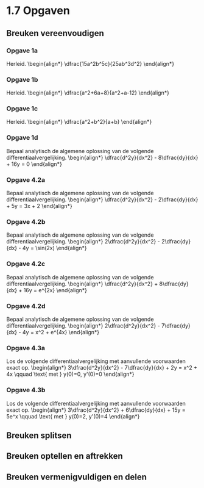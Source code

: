 # 1.7 Opgaven

## Breuken vereenvoudigen

### Opgave 1a

Herleid.
\begin{align*}
 \dfrac{15a^2b^5c}{25ab^3d^2}
\end{align*}

### Opgave 1b

Herleid.
\begin{align*}
 \dfrac{a^2+6a+8}{a^2+a-12}
\end{align*}

### Opgave 1c

Herleid.
\begin{align*}
 \dfrac{a^2+b^2}{a+b}
\end{align*}

### Opgave 1d

Bepaal analytisch de algemene oplossing van de volgende differentiaalvergelijking.
\begin{align*}
 \dfrac{d^2y}{dx^2} - 8\dfrac{dy}{dx} + 16y = 0
\end{align*}

### Opgave 4.2a

Bepaal analytisch de algemene oplossing van de volgende differentiaalvergelijking.
\begin{align*}
 \dfrac{d^2y}{dx^2} - 2\dfrac{dy}{dx} + 5y = 3x + 2
\end{align*}

### Opgave 4.2b

Bepaal analytisch de algemene oplossing van de volgende differentiaalvergelijking.
\begin{align*}
 2\dfrac{d^2y}{dx^2} - 2\dfrac{dy}{dx} - 4y = \sin(2x)
\end{align*}

### Opgave 4.2c

Bepaal analytisch de algemene oplossing van de volgende differentiaalvergelijking.
\begin{align*}
 \dfrac{d^2y}{dx^2} + 8\dfrac{dy}{dx} + 16y = e^{2x}
\end{align*}

### Opgave 4.2d

Bepaal analytisch de algemene oplossing van de volgende differentiaalvergelijking.
\begin{align*}
 2\dfrac{d^2y}{dx^2} - 7\dfrac{dy}{dx} - 4y = x^2 + e^{4x}
\end{align*}

### Opgave 4.3a

Los de volgende differentiaalvergelijking met aanvullende voorwaarden exact op.
\begin{align*}
 3\dfrac{d^2y}{dx^2} - 7\dfrac{dy}{dx} + 2y = x^2 + 4x \qquad \text{ met } y(0)=0, y'(0)=0
\end{align*}

### Opgave 4.3b

Los de volgende differentiaalvergelijking met aanvullende voorwaarden exact op.
\begin{align*}
 3\dfrac{d^2y}{dx^2} + 6\dfrac{dy}{dx} + 15y = 5e^x \qquad \text{ met } y(0)=2, y'(0)=4
\end{align*}


## Breuken splitsen

## Breuken optellen en aftrekken

## Breuken vermenigvuldigen en delen